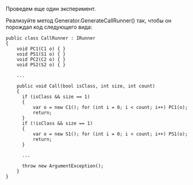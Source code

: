 Проведем еще один эксперимент.

Реализуйте метод Generator.GenerateCallRunner() так, чтобы он порождал код следующего вида:
```
public class CallRunner : IRunner
{
    void PC1(C1 o) { }
    void PS1(S1 o) { }
    void PC2(C2 o) { }
    void PS2(S2 o) { }
    
    ...
    
    public void Call(bool isClass, int size, int count)
    {
      if (isClass && size == 1)
      {
          var o = new C1(); for (int i = 0; i < count; i++) PC1(o);
          return;
      }
      if (!isClass && size == 1)
      {
          var o = new S1(); for (int i = 0; i < count; i++) PS1(o);
          return;
      }
        
      ...
        
      throw new ArgumentException();
    }
}
```
